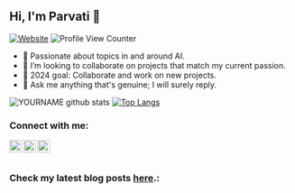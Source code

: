 ## Hi, I'm Parvati 👋

[![Website](https://img.shields.io/badge/Goal-Focussing-green?style=flat-square)](https://google.com)
![Profile View Counter](https://komarev.com/ghpvc/?username=parvatijay2901)

- 🔭 Passionate about topics in and around AI.  
- 👯 I’m looking to collaborate on projects that match my current passion. 
- 🌱 2024 goal: Collaborate and work on new projects. 
- 💬 Ask me anything that's genuine; I will surely reply. 

![YOURNAME github stats](https://github-readme-stats.vercel.app/api?username=parvatijay2901&show_icons=true&hide_border=true&theme=vue)
[![Top Langs](https://github-readme-stats.vercel.app/api/top-langs/?username=parvatijay2901&theme=vue&hide_border=true)](https://github.com/parvatijay2901/github-readme-stats)
### Connect with me:
[<img align="left" alt="codeSTACKr | LinkedIn" width="22px" src="https://cdn.jsdelivr.net/npm/simple-icons@v3/icons/linkedin.svg" />](https://www.linkedin.com/in/parvati-jayakumar/)
[<img align="left" alt="codeSTACKr | Medium" width="22px" src="https://cdn.jsdelivr.net/npm/simple-icons@v3/icons/medium.svg" />](https://parvatijay2901medium.com/)
[<img align="left" alt="codeSTACKr | Gmail" width="22px" src="https://cdn.jsdelivr.net/npm/simple-icons@v3/icons/gmail.svg" />](parvatijay2901@gmail.com)
<br />
<br />

### Check my latest blog posts [here](https://parvatijay2901.medium.com/).:
